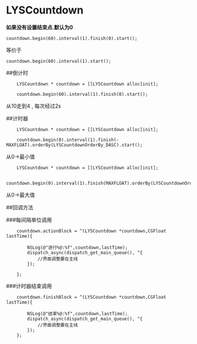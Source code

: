 # LYSCountdown

**如果没有设置结束点.默认为0**

```
countdown.begin(60).interval(1).finish(0).start();
```
等价于

```
countdown.begin(60).interval(1).start();
```


##倒计时


```
    LYSCountdown * countdown = [[LYSCountdown alloc]init];
    
    countdown.begin(60).interval(1).finish(0).start();
```
从10走到4 , 每次经过2s



##计时器


```
    LYSCountdown * countdown = [[LYSCountdown alloc]init];
    
    countdown.begin(0).interval(1).finish(-MAXFLOAT).orderBy(LYSCountdownOrderBy_DASC).start();
```
从0->最小值

```
    LYSCountdown * countdown = [[LYSCountdown alloc]init];
    
    countdown.begin(0).interval(1).finish(MAXFLOAT).orderBy(LYSCountdownOrderBy_ASC).start();
```
从0->最大值

##回调方法

###每间隔单位调用
```
    countdown.actionBlock = ^(LYSCountdown *countdown,CGFloat lastTime){
      
        NSLog(@"进行%@:%f",countdown,lastTime);
        dispatch_async(dispatch_get_main_queue(), ^{
            //界面调整要在主线
        });
        
    };
```

###计时器结束调用
``` 
    countdown.finishBlock = ^(LYSCountdown *countdown,CGFloat lastTime){
        
        NSLog(@"结束%@:%f",countdown,lastTime);
        dispatch_async(dispatch_get_main_queue(), ^{
            //界面调整要在主线
        });
    };
```

